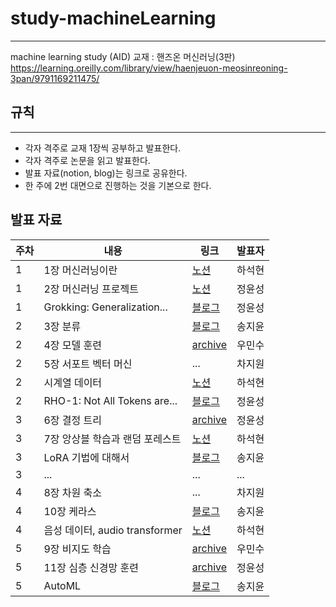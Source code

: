 # study-machineLearning
---
machine learning study (AID)
교재 : 핸즈온 머신러닝(3판)
<https://learning.oreilly.com/library/view/haenjeuon-meosinreoning-3pan/9791169211475/>

## 규칙
---
* 각자 격주로 교재 1장씩 공부하고 발표한다.
* 각자 격주로 논문을 읽고 발표한다.
* 발표 자료(notion, blog)는 링크로 공유한다.
* 한 주에 2번 대면으로 진행하는 것을 기본으로 한다.

## 발표 자료
|주차|내용|링크|발표자|
|---|----|---|---|
|1|1장 머신러닝이란|[노션](https://attractive-share-bc1.notion.site/1-2024-04-242b154be4fa448684f1937dd97aee34)|하석현|
|1|2장 머신러닝 프로젝트|[노션](https://www.notion.so/hands-on-machine-learning-2-f9abe273f5454a9984c04fe1ed79b451?pvs=4)|정윤성|
|1|Grokking: Generalization...|[블로그](https://yunseong.tistory.com/entry/Grokking-Generalization-Beyond-Overfitting-on-Small-Algorithmic-Datasets-논문-리뷰)|정윤성|
|2|3장 분류|[블로그](https://ai0-0jiyun.tistory.com/2)|송지윤|
|2|4장 모델 훈련|[archive](./presentation_archive)|우민수|
|2|5장 서포트 벡터 머신|...|차지원|
|2|시계열 데이터|[노션](https://www.notion.so/c145b7bee12d41509b8df57d781ba5b5)|하석현|
|2|RHO-1: Not All Tokens are...|[블로그](https://yunseong.tistory.com/entry/RHO-1-Not-All-Tokens-are-What-You-Need-%EB%85%BC%EB%AC%B8-%EB%A6%AC%EB%B7%B0)|정윤성|
|3|6장 결정 트리|[archive](./presentation_archive)|정윤성|
|3|7장 앙상블 학습과 랜덤 포레스트|[노션](https://www.notion.so/7-ad918c733fb540ed8ecad869cd27e56b)|하석현|
|3|LoRA 기법에 대해서|[블로그](https://ai0-0jiyun.tistory.com/6)|송지윤|
|3|...|...|...|
|4|8장 차원 축소|...|차지원|
|4|10장 케라스|[블로그](https://ai0-0jiyun.tistory.com/7)|송지윤|
|4|음성 데이터, audio transformer|[노션](https://www.notion.so/7c170a8caad84b42913dec925d6bb73e)|하석현|
|5|9장 비지도 학습|[archive](./presentation_archive)|우민수|
|5|11장 심층 신경망 훈련|[archive](./presentation_archive)|정윤성|
|5|AutoML|[블로그](https://ai0-0jiyun.tistory.com/8)|송지윤|
